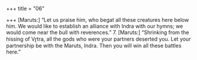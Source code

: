 +++
title = "06"

+++
[Maruts:] “Let us praise him, who begat all these creatures here
below him.
We would like to establish an alliance with Indra with our hymns; we  would come near the bull with reverences.” 7. [Maruts:] “Shrinking from the hissing of Vr̥tra, all the gods who were  your partners deserted you.
Let your partnership be with the Maruts, Indra. Then you will win all  these battles here.”